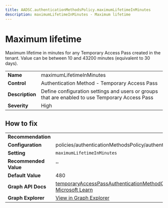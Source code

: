 ```yaml
---
title: AADSC.authenticationMethodsPolicy.maximumLifetimeInMinutes
description: maximumLifetimeInMinutes - Maximum lifetime
---
```


# Maximum lifetime

Maximum lifetime in minutes for any Temporary Access Pass created in the tenant. Value can be between 10 and 43200 minutes (equivalent to 30 days).

| | |
|-|-|
| **Name** | maximumLifetimeInMinutes |
| **Control** | Authentication Method - Temporary Access Pass |
| **Description** | Define configuration settings and users or groups that are enabled to use Temporary Access Pass |
| **Severity** | High |



## How to fix
| | |
|-|-|
| **Recommendation** |  |
| **Configuration** | policies/authenticationMethodsPolicy/authenticationMethodConfigurations('TemporaryAccessPass') |
| **Setting** | `maximumLifetimeInMinutes` |
| **Recommended Value** | '' |
| **Default Value** | 480 |
| **Graph API Docs** | [temporaryAccessPassAuthenticationMethodConfiguration resource type - Microsoft Graph v1.0 - Microsoft Learn](https://learn.microsoft.com/en-us/graph/api/resources/temporaryaccesspassauthenticationmethodconfiguration) |
| **Graph Explorer** | [View in Graph Explorer](https://developer.microsoft.com/en-us/graph/graph-explorer?request=policies/authenticationMethodsPolicy/authenticationMethodConfigurations('TemporaryAccessPass')&method=GET&version=beta&GraphUrl=https://graph.microsoft.com) |


